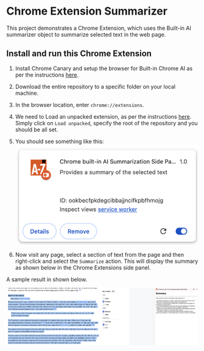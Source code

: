 # Chrome Extension Summarizer

This project demonstrates a Chrome Extension, which uses the Built-in AI summarizer object to summarize selected text in the web page.

## Install and run this Chrome Extension

1. Install Chrome Canary and setup the browser for Built-in Chrome AI as per the instructions [here](https://medium.com/google-cloud/get-started-with-chrome-built-in-ai-access-gemini-nano-model-locally-11bacf235514).
2. Download the entire repository to a specific folder on your local machine. 
3. In the browser location, enter `chrome://extensions`. 
4. We need to Load an unpacked extension, as per the instructions [here](https://developer.chrome.com/docs/extensions/get-started/tutorial/hello-world#load-unpacked). Simply click on `Load unpacked`, specify the root of the repository and you should be all set.
5. You should see something like this: 
   <img title="Summarizer Chrome Extension" alt="Summarizer Chrome Extension" src="Chrome-Extension-Summarizer.png">

6. Now visit any page, select a section of text from the page and then right-click and select the `Summarize` action. This will display the summary as shown below in the Chrome Extensions side panel. 

A sample result in shown below. 

   <img title="Summarizer Chrome Extension" alt="Summarizer Chrome Extension" src="Chrome-Extension-Summarizer-in-action.png">
